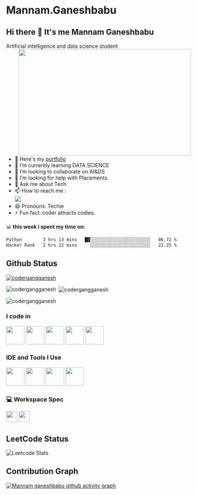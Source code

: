 # Mannam.Ganeshbabu
## Hi there 👋 It's me Mannam Ganeshbabu

Artificial intelligence and data science student
<img align="right" width="470" height="290" src="https://media.tenor.com/dzock0eDxV0AAAAM/gofiber-really.gif">
- 🔭 Here's my [portfolio](https://hareesh.web.app/)                                                 
- 🌱 I’m currently learning DATA SCIENCE
- 👯 I’m looking to collaborate on AI&DS
- 🤔 I’m looking for help with Placements.
- 💬 Ask me about Tech
- 📫 How to reach me :
  <br />[<img src="https://img.shields.io/badge/LinkedIn-0077B5?style=for-the-badge&logo=linkedin&logoColor=white" />](https://www.linkedin.com/in/mannam-ganeshbabu-5a19ab291/)
- 😄 Pronouns: Techie
- ⚡ Fun fact: coder attracts codies.

📊 **this week i spent my time on:**
<!--START_SECTION:waka-->

```txt
Python        3 hrs 13 mins   █▓░░░░░░░░░░░░░░░░░░░░░░░   06.72 %
Hacker Rank   2 hrs 22 mins     ░░░░░░░░░░░░░░░░░░░░░░░   22.25 %
```


## Github Status
<p align="left"> <a href="https://github.com/ryo-ma/github-profile-trophy"><img src="https://github-profile-trophy.vercel.app/?username=codergangganesh" alt="codergangganesh" /></a> 
</p>

<p><img align="left" src="https://github-readme-stats.vercel.app/api/top-langs?username=codergangganesh&show_icons=true&locale=en&layout=compact" alt="codergangganesh" /> </p>

<p>&nbsp;<img align="center" src="https://github-readme-stats.vercel.app/api?username=codergangganesh&show_icons=true&locale=en" alt="codergangganesh" /></p>

<p><img align="center" src="https://github-readme-streak-stats.herokuapp.com/?user=codergangganesh&" alt="codergangganesh" /></p>


### I code in
<img height="50" width="50" src="https://img.icons8.com/color/48/000000/python.png" /> <img height="50" width="50" src="https://img.icons8.com/color/48/000000/c-programming.png" /> <img height="50" width="50" src="https://img.icons8.com/color/48/000000/java-coffee-cup-logo.png" /> <img height="50" width="50" src="https://img.icons8.com/color/48/000000/html-5.png" /> <img height="50" width="50" src="https://img.icons8.com/color/48/000000/mysql-logo.png"/>

### IDE and Tools I Use
<img height="50" width="50" src="https://img.icons8.com/color/48/000000/visual-studio-code-2019.png"/>  <img height="50" width="50" src="https://img.icons8.com/color/48/000000/pycharm.png"/>  <img height="50" width="50" src="https://img.icons8.com/dusk/64/000000/anaconda.png"/> <img height="50" src="https://logos-world.net/wp-content/uploads/2022/02/Microsoft-Power-BI-Symbol.png" /> 


### 💻 Workspace Spec
<img height="30" src="https://img.shields.io/badge/Windows-0078D6?style=for-the-badge&logo=windows&logoColor=white"/> <img height="30" src="https://img.shields.io/badge/Intel-Core_i5_10th-0071C5?style=for-the-badge&logo=intel&logoColor=white"/>  

## LeetCode Status

![Leetcode Stats](https://leetcard.jacoblin.cool/711523bad303?theme=dark&font=Marcellus&ext=heatmap)

## Contribution Graph

[![Mannam ganeshbabu github activity graph](https://github-readme-activity-graph.vercel.app/graph?username=codergangganesh&bg_color=d1d4ff&color=121211&line=9e4c61&point=18f727&area=true&hide_border=true)](https://github.com/ashutosh00710/github-readme-activity-graph)


